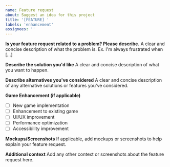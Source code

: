 ```yaml
---
name: Feature request
about: Suggest an idea for this project
title: '[FEATURE] '
labels: 'enhancement'
assignees: ''
---
```


**Is your feature request related to a problem? Please describe.**
A clear and concise description of what the problem is. Ex. I'm always frustrated when [...]

**Describe the solution you'd like**
A clear and concise description of what you want to happen.

**Describe alternatives you've considered**
A clear and concise description of any alternative solutions or features you've considered.

**Game Enhancement (if applicable)**

- [ ] New game implementation
- [ ] Enhancement to existing game
- [ ] UI/UX improvement
- [ ] Performance optimization
- [ ] Accessibility improvement

**Mockups/Screenshots**
If applicable, add mockups or screenshots to help explain your feature request.

**Additional context**
Add any other context or screenshots about the feature request here.
